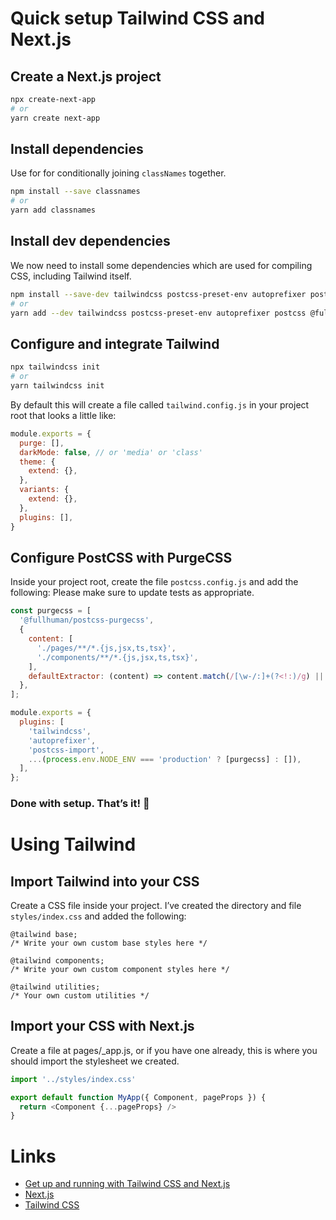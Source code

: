 # Quick setup Tailwind CSS and Next.js

## Create a Next.js project


```bash
npx create-next-app
# or
yarn create next-app
```


## Install dependencies

Use for for conditionally joining `classNames` together.

```bash
npm install --save classnames
# or
yarn add classnames
```

## Install dev dependencies

We now need to install some dependencies which are used for compiling CSS, including Tailwind itself.

```bash
npm install --save-dev tailwindcss postcss-preset-env autoprefixer postcss @fullhuman/postcss-purgecss postcss-import
# or
yarn add --dev tailwindcss postcss-preset-env autoprefixer postcss @fullhuman/postcss-purgecss postcss-import
```


## Configure and integrate Tailwind

```bash
npx tailwindcss init
# or
yarn tailwindcss init
```

By default this will create a file called `tailwind.config.js` in your project root that looks a little like:


```js
module.exports = {
  purge: [],
  darkMode: false, // or 'media' or 'class'
  theme: {
    extend: {},
  },
  variants: {
    extend: {},
  },
  plugins: [],
}
```

## Configure PostCSS with PurgeCSS

Inside your project root, create the file `postcss.config.js` and add the following:
Please make sure to update tests as appropriate.

```js
const purgecss = [
  '@fullhuman/postcss-purgecss',
  {
    content: [
      './pages/**/*.{js,jsx,ts,tsx}',
      './components/**/*.{js,jsx,ts,tsx}',
    ],
    defaultExtractor: (content) => content.match(/[\w-/:]+(?<!:)/g) || [],
  },
];

module.exports = {
  plugins: [
    'tailwindcss',
    'autoprefixer',
    'postcss-import',
    ...(process.env.NODE_ENV === 'production' ? [purgecss] : []),
  ],
};

```

### Done with setup. That’s it! 🎉

# Using Tailwind

## Import Tailwind into your CSS

Create a CSS file inside your project. I’ve created the directory and file `styles/index.css` and added the following:

```
@tailwind base;
/* Write your own custom base styles here */

@tailwind components;
/* Write your own custom component styles here */

@tailwind utilities;
/* Your own custom utilities */

```

## Import your CSS with Next.js

Create a file at pages/_app.js, or if you have one already, this is where you should import the stylesheet we created.

```js
import '../styles/index.css'

export default function MyApp({ Component, pageProps }) {
  return <Component {...pageProps} />
}

```


# Links

- [Get up and running with Tailwind CSS and Next.js](https://dev.to/notrab/get-up-and-running-with-tailwind-css-and-next-js-3a73)
- [Next.js](https://github.com/zeit/next.js)
- [Tailwind CSS](https://tailwindcss.com/)




